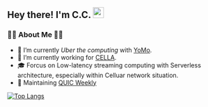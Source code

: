 <h2> Hey there! I'm C.C. <img src="https://github.com/souvikguria98/souvikguria98/blob/master/Hi.gif" width="25"></h2>

<h3> 🏴‍☠️ About Me  🏴‍☠️ </h3>

- 🦖 I’m currently *Uber the computing* with [YoMo](https://github.com/yomorun).
- 🦄 I’m currently working for [CELLA](https://github.com/10cella).
- 🎓 Forcus on Low-latency streaming computing with Serverless architecture, especially within Celluar network situation.
- 🌱 Maintaining [QUIC Weekly](https://github.com/10cella/awesome-quic#quic-weekly)

[![Top Langs](https://github-readme-stats.vercel.app/api/top-langs/?username=fanweixiao&layout=compact)](https://github.com/fanweixiao/)
